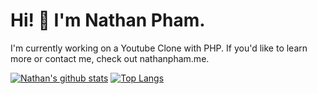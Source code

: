 # Hi! 👋 I'm Nathan Pham.
I'm currently working on a Youtube Clone with PHP. If you'd like to learn more or contact me, check out nathanpham.me.

[![Nathan's github stats](https://github-readme-stats.vercel.app/api?username=nathan-pham&theme=radical&show_icons=true)](https://github.com/anuraghazra/github-readme-stats)
[![Top Langs](https://github-readme-stats.vercel.app/api/top-langs/?username=nathan-pham&theme=radical&show_icons=true)](https://github.com/anuraghazra/github-readme-stats)
